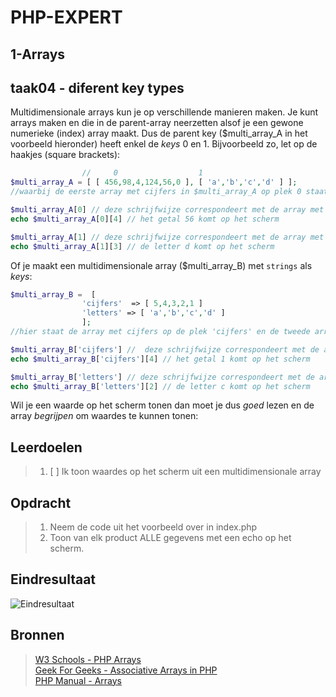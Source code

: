 # PHP-EXPERT

## 1-Arrays

## taak04 - diferent key types

Multidimensionale arrays kun je op verschillende manieren maken. Je kunt arrays maken en die in de parent-array neerzetten alsof je een gewone numerieke (index) array maakt. Dus de parent key ($multi_array_A in het voorbeeld hieronder) heeft enkel de _keys_ 0 en 1.
Bijvoorbeeld zo, let op de haakjes (square brackets):

```php
                //     0                  1
$multi_array_A = [ [ 456,98,4,124,56,0 ], [ 'a','b','c','d' ] ];
//waarbij de eerste array met cijfers in $multi_array_A op plek 0 staat en de tweede array met letters op plek 1 (let op de komma's)

$multi_array_A[0] // deze schrijfwijze correspondeert met de array met cijfers [456,98,4,124,56,0]
echo $multi_array_A[0][4] // het getal 56 komt op het scherm

$multi_array_A[1] // deze schrijfwijze correspondeert met de array met letters ['a','b','c','d']
echo $multi_array_A[1][3] // de letter d komt op het scherm

```

Of je maakt een multidimensionale array ($multi_array_B) met `strings` als _keys_:

```php
$multi_array_B =  [
                'cijfers'  => [ 5,4,3,2,1 ]
                'letters' => [ 'a','b','c','d' ]
                ];
//hier staat de array met cijfers op de plek 'cijfers' en de tweede array met letters staat op de plek 'letters'

$multi_array_B['cijfers'] //  deze schrijfwijze correspondeert met de array met cijfers
echo $multi_array_B['cijfers'][4] // het getal 1 komt op het scherm

$multi_array_B['letters'] // deze schrijfwijze correspondeert met de array met letters
echo $multi_array_B['letters'][2] // de letter c komt op het scherm
```

Wil je een waarde op het scherm tonen dan moet je dus _goed_ lezen en de array _begrijpen_ om waardes te kunnen tonen:

## Leerdoelen

> 1. [ ] Ik toon waardes op het scherm uit een multidimensionale array

## Opdracht

> 1. Neem de code uit het voorbeeld over in index.php
> 2. Toon van elk product ALLE gegevens met een echo op het scherm.

## Eindresultaat

![Eindresultaat](https://github.com/ROC-van-Amsterdam-College-Amstelland/PHP-EXPERT/blob/master/niveau1/taak04/images/resultaat.png)

## Bronnen

> [W3 Schools - PHP Arrays](https://www.w3schools.com/php/php_arrays_associative.asp)  
> [Geek For Geeks - Associative Arrays in PHP](https://www.geeksforgeeks.org/associative-arrays-in-php/)  
> [PHP Manual - Arrays](https://www.php.net/manual/en/language.types.array.php)
